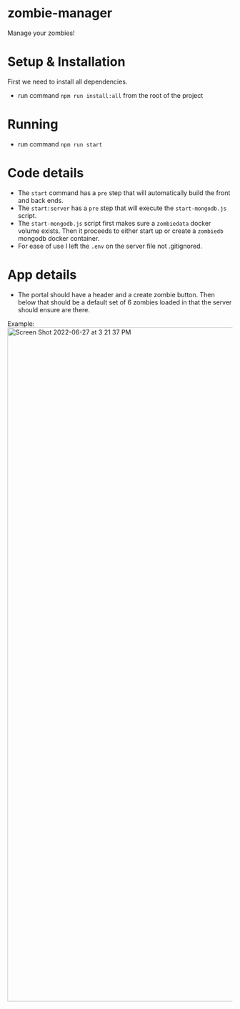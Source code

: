 # zombie-manager
Manage your zombies!

# Setup & Installation

First we need to install all dependencies.

- run command `npm run install:all` from the root of the project

# Running

- run command `npm run start`

# Code details

- The `start` command has a `pre` step that will automatically build the front and back ends.
- The `start:server` has a `pre` step that will execute the `start-mongodb.js` script.
- The `start-mongodb.js` script first makes sure a `zombiedata` docker volume exists. Then it proceeds to either start up or create a `zombiedb` mongodb docker container.
- For ease of use I left the `.env` on the server file not .gitignored.

# App details

- The portal should have a header and a create zombie button. Then below that should be a default set of 6 zombies loaded in that the server should ensure are there.

Example:
<img width="1509" alt="Screen Shot 2022-06-27 at 3 21 37 PM" src="https://user-images.githubusercontent.com/7799494/176020626-e48db0fe-8dc5-472f-842f-7f31d4e07144.png">
